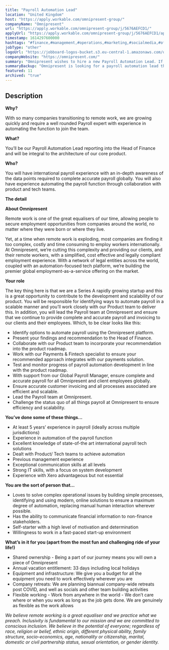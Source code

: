 ```yaml
---
title: "Payroll Automation Lead"
location: "United Kingdom"
host: "https://apply.workable.com/omnipresent-group/"
companyName: "Omnipresent"
url: "https://apply.workable.com/omnipresent-group/j/5676AEFCD1/"
applyUrl: "https://apply.workable.com/omnipresent-group/j/5676AEFCD1/apply/"
timestamp: 1614297600000
hashtags: "#finance,#management,#operations,#marketing,#socialmedia,#office,#monitoring"
jobType: "other"
logoUrl: "https://jobboard-logos-bucket.s3.eu-central-1.amazonaws.com/omnipresent"
companyWebsite: "https://omnipresent.com/"
summary: "Omnipresent wishes to hire a new Payroll Automation Lead. If you have 5 years’ experience in payroll, consider applying."
summaryBackup: "Omnipresent is looking for a payroll automation lead that has experience in: #management, #marketing, #operations."
featured: 11
archived: "true"
---
```


## Description

**Why?**

With so many companies transitioning to remote work, we are growing quickly and require a well rounded Payroll expert with experience in automating the function to join the team.

**What?**

You’ll be our Payroll Automation Lead reporting into the Head of Finance and will be integral to the architecture of our core product.

**Who?**

You will have international payroll experience with an in-depth awareness of the data points required to complete accurate payroll globally. You will also have experience automating the payroll function through collaboration with product and tech teams.

**The detail**

**About Omnipresent**

Remote work is one of the great equalisers of our time, allowing people to secure employment opportunities from companies around the world, no matter where they were born or where they live.

Yet, at a time when remote work is exploding, most companies are finding it too complex, costly and time consuming to employ workers internationally. At Omnipresent, we’re cutting this complexity and providing our clients, and their remote workers, with a simplified, cost effective and legally compliant employment experience. With a network of legal entities across the world, coupled with an automation-focused tech platform, we’re building the premier global employment-as-a-service offering on the market.

**Your role**

The key thing here is that we are a Series A rapidly growing startup and this is a great opportunity to contribute to the development and scalability of our product. You will be responsible for identifying ways to automate payroll in a scalable manner and you’ll work closely with our Product team to deliver this. In addition, you will lead the Payroll team at Omnipresent and ensure that we continue to provide complete and accurate payroll and invoicing to our clients and their employees. Which, to be clear looks like this:

*   Identify options to automate payroll using the Omnipresent platform.
*   Present your findings and recommendation to the Head of Finance.
*   Collaborate with our Product team to incorporate your recommendation into the product roadmap.
*   Work with our Payments & Fintech specialist to ensure your recommended approach integrates with our payments solution.
*   Test and monitor progress of payroll automation development in line with the product roadmap.
*   With support from our Global Payroll Manager, ensure complete and accurate payroll for all Omnipresent and client employees globally.
*   Ensure accurate customer invoicing and all processes associated are efficient and scalable.
*   Lead the Payroll team at Omnipresent.
*   Challenge the status quo of all things payroll at Omnipresent to ensure efficiency and scalability.

**You’ve done some of these things...**

*   At least 5 years’ experience in payroll (ideally across multiple jurisdictions)
*   Experience in automation of the payroll function
*   Excellent knowledge of state-of-the art international payroll tech solutions
*   Dealt with Product/ Tech teams to achieve automation
*   Previous management experience
*   Exceptional communication skills at all levels
*   Strong IT skills, with a focus on system development
*   Experience with Xero advantageous but not essential

**You are the sort of person that...**

*   Loves to solve complex operational issues by building simple processes, identifying and using modern, online solutions to ensure a maximum degree of automation, replacing manual human interaction wherever possible.
*   Has the ability to communicate financial information to non-finance stakeholders.
*   Self-starter with a high level of motivation and determination
*   Willingness to work in a fast-paced start-up environment

**What’s in it for you (apart from the most fun and challenging ride of your life!)**

*   Shared ownership - Being a part of our journey means you will own a piece of Omnipresent
*   Annual vacation entitlement: 33 days including local holidays
*   Equipment and infrastructure: We give you a budget for all the equipment you need to work effectively wherever you are
*   Company retreats: We are planning biannual company-wide retreats post COVID, and well as socials and other team building activities
*   Flexible working - Work from anywhere in the world - We don’t care where or when you work as long as the job gets done. We are genuinely as flexible as the work allows

_We believe remote working is a great equaliser and we practice what we preach. Inclusivity is fundamental to our mission and we are committed to conscious inclusion. We believe in the potential of everyone; regardless of race, religion or belief, ethnic origin, different physical ability, family structure, socio-economics, age, nationality or citizenship, marital, domestic or civil partnership status, sexual orientation, or gender identity._
